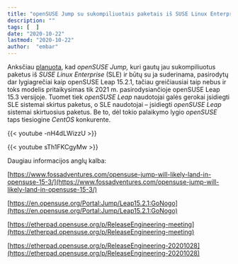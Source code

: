 ```yaml
---
title: "openSUSE Jump su sukompiliuotais paketais iš SUSE Linux Enterprise pasirodys kaip openSUSE Leap 15.3"
description: ""
tags: [  ]
date: "2020-10-22"
lastmod: "2020-10-22"
author:  "embar"
---
```

Anksčiau [planuota](index.php/22-opensuseivykiai/271-planuojama-opensuse-jump-versija-kuri-gaus-jau-sukompiuliuotus-paketus-is-suse-linux-enterprise-ir-bus-su-ja-suderinami), kad _openSUSE Jump,_ kuri gautų jau sukompiliuotus paketus iš _SUSE Linux Enterprise_ (SLE) ir būtų su ja suderinama, pasirodytų dar lygiagrečiai kaip openSUSE Leap 15.2.1, tačiau greičiausiai taip nebus ir toks modelis pritaikysimas tik 2021 m. pasirodysiančioje openSUSE Leap 15.3 versijoje. Tuomet tiek _openSUSE Leap_ naudotojai galės gerokai įsidiegti SLE sistemai skirtus paketus, o SLE naudotojai – įsidiegti _openSUSE Leap_ sistemai skirtuosius paketus. Be to, dėl tokio palaikymo lygio _openSUSE_ taps tiesiogine _CentOS_ konkurente.

{{< youtube -nH4dLWizzU >}}

{{< youtube sTh1FKCgyMw >}}

Daugiau informacijos anglų kalba:

[https://www.fossadventures.com/opensuse-jump-will-likely-land-in-opensuse-15-3/](https://www.fossadventures.com/opensuse-jump-will-likely-land-in-opensuse-15-3/)

[https://en.opensuse.org/Portal:Jump/Leap15.2.1:GoNogo](https://en.opensuse.org/Portal:Jump/Leap15.2.1:GoNogo)

[https://etherpad.opensuse.org/p/ReleaseEngineering-meeting](https://etherpad.opensuse.org/p/ReleaseEngineering-meeting)

[https://etherpad.opensuse.org/p/ReleaseEngineering-20201028](https://etherpad.opensuse.org/p/ReleaseEngineering-20201028)
